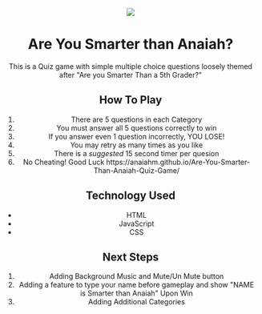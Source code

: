 <div align="center">
<p><img src= "/Users/anaiah/code/ga/projects/Project-1/Logo.png"></p>
<h1> Are You Smarter than Anaiah?</h1>
<p> 
This is a Quiz game with simple multiple choice questions loosely themed after "Are you Smarter Than a 5th Grader?"
</p>
</div>
<div align="center">
<h2>
How To Play 
</h2>
<ol> 
    <li>There are 5 questions in each Category</li>
    <li>You must answer all 5 questions correctly to win</li>
    <li>If you answer even 1 question incorrectly, YOU LOSE!</li>
    <li>You may retry as many times as you like</li>
    <li>There is a <i>suggested</i> 15 second timer per quesion</li>
    <li>No Cheating! Good Luck https://anaiahm.github.io/Are-You-Smarter-Than-Anaiah-Quiz-Game/</li>
</ol>
</div>
<div align="center">
<h2>
Technology Used
</h2>
<p> 
  <ul>
  <li>HTML</li>
  <li>JavaScript</li>
  <li>CSS</li>
  </ul>
</p>
</div>
<div align="center">
<h2>
Next Steps
</h2>
<ol> 
 <li>Adding Background Music and Mute/Un Mute button</li>
 <li>Adding a feature to type your name before gameplay and show "NAME is Smarter than Anaiah" Upon Win</li>
 <li>Adding Additional Categories</li>
</ol>
</div>
